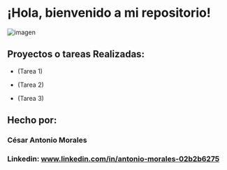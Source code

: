 # ¡Hola, bienvenido a mi repositorio!

![imagen]([https://user-images.githubusercontent.com/77756047/211304452-220fedf0-f91b-490f-8a65-a60ce860bc5c.png](https://s3.amazonaws.com/media-p.slid.es/uploads/95/images/7666381/intecap_-02.png))

## Proyectos o tareas Realizadas:

* (Tarea 1)

* (Tarea 2)

* (Tarea 3)

## Hecho por:

### César Antonio Morales

### Linkedin: www.linkedin.com/in/antonio-morales-02b2b6275

